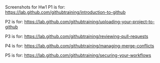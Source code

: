 Screenshots for Hw1 
P1 is for:
https://lab.github.com/githubtraining/introduction-to-github

P2 is for:
https://lab.github.com/githubtraining/uploading-your-project-to-github

P3 is for:
https://lab.github.com/githubtraining/reviewing-pull-requests

P4 is for:
https://lab.github.com/githubtraining/managing-merge-conflicts

P5 is for:
https://lab.github.com/githubtraining/securing-your-workflows
